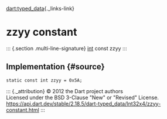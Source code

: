 [dart:typed\_data](../../dart-typed_data/dart-typed_data-library){._links-link}

zzyy constant
=============

::: {.section .multi-line-signature}
[int](../../dart-core/int-class) const zzyy
:::

Implementation {#source}
--------------

``` {.language-dart data-language="dart"}
static const int zzyy = 0x5A;
```

::: {._attribution}
© 2012 the Dart project authors\
Licensed under the BSD 3-Clause \"New\" or \"Revised\" License.\
<https://api.dart.dev/stable/2.18.5/dart-typed_data/Int32x4/zzyy-constant.html>
:::

